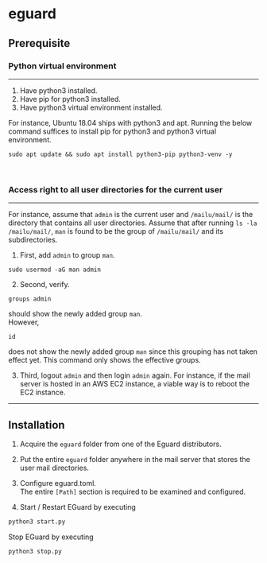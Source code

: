 # eguard

## Prerequisite
### Python virtual environment

---

1. Have python3 installed.
2. Have pip for python3 installed.
3. Have python3 virtual environment installed.  

For instance, Ubuntu 18.04 ships with python3 and apt. Running the below command suffices to install pip for python3 and python3 virtual environment.
```
sudo apt update && sudo apt install python3-pip python3-venv -y
```
<br>

### Access right to all user directories for the current user

---

For instance, assume that `admin` is the current user and `/mailu/mail/` is the directory that contains all user directories. Assume that after running ```ls -la /mailu/mail/```, `man` is found to be the group of `/mailu/mail/` and its subdirectories.  

1. First, add `admin` to group `man`.
```
sudo usermod -aG man admin
```
2.  Second, verify.
```
groups admin
```
should show the newly added group `man`.  
However, 
```
id
```
does not show the newly added group `man` since this grouping has not taken effect yet. This command only shows the effective groups.  

3. Third, logout `admin` and then login `admin` again. For instance, if the mail server is hosted in an AWS EC2 instance, a viable way is to reboot the EC2 instance.

---

## Installation
1. Acquire the `eguard` folder from one of the Eguard distributors.

2. Put the entire `eguard` folder anywhere in the mail server that stores the user mail directories.

3. Configure eguard.toml.  
The entire `[Path]` section is required to be examined and configured.

4. Start / Restart EGuard by executing
```sh
python3 start.py
```
Stop EGuard by executing
```sh
python3 stop.py
```